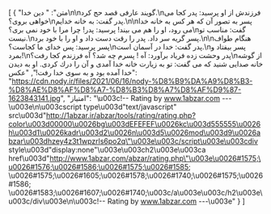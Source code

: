 [
  {
    "متن": "                    دین خدا\n\nگویند عارفی قصد حج كرد.\nفرزندش از او پرسید: پدر كجا می خواهی بروی؟\nپدر گفت: به خانه خدایم.\n\nپسر به تصور آن كه هر كس به خانه خدا می رود، او را هم می بیند! پرسید: پدر! چرا مرا با خود نمی بری؟\nگفت: مناسب تو نیست.\nپسر گریه سر داد. پدر را رقت دست داد و او را با خود برد.\n\nهنگام طواف پسر پرسید: پس خدای ما كجاست؟\nپدر گفت: خدا در آسمان است.\nپسر بیفتاد و بمرد!\nپدر وحشت زده فریاد برآورد: آه ! پسرم چه شد؟ آه فرزندم كجا رفت؟\nاز گوشه خانه صدایی شنید كه می گفت: تو به زیارت خانه خدا آمدی و آن را درك كردی. او به دیدن خدا آمده بود و به سوی خدا رفت!",
    "عکس": "https://cdn.nody.ir/files/2021/06/16/nody-%D8%B9%DA%A9%D8%B3-%D8%AE%D8%AF%D8%A7-%D8%B3%D8%A7%D8%AF%D9%87-1623843141.jpg",
    "امتیاز": "\u003c!-- Rating by www.1abzar.com ---\u003e\n\u003cscript type\u003d\"text/javascript\" src\u003d\"http://1abzar.ir/abzar/tools/rating/rating.php?color\u003d00000\u0026bg\u003dEFEFEF\u0026kc\u003d555555\u0026h\u003d1\u0026kadr\u003d2\u0026n\u003d5\u0026mod\u003d9\u0026abzar\u003dhzey4z3t1wpzrls6po2q\"\u003e\u003c/script\u003e\u003cdiv style\u003d\"display:none\"\u003e\u003ch2\u003e\u003ca href\u003d\"http://www.1abzar.com/abzar/rating.php\"\u003e\u0026#1575;\u0026#1576;\u0026#1586;\u0026#1575;\u0026#1585; \u0026#1575;\u0026#1605;\u0026#1578;\u0026#1740;\u0026#1575;\u0026#1586; \u0026#1583;\u0026#1607;\u0026#1740;\u003c/a\u003e\u003c/h2\u003e\u003c/div\u003e\n\u003c!-- Rating by www.1abzar.com ---\u003e"
  }
]
